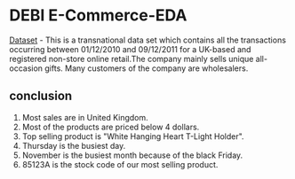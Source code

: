 # DEBI E-Commerce-EDA


[Dataset](https://www.kaggle.com/datasets/carrie1/ecommerce-data/data) - This is a transnational data set which contains all the transactions occurring between 01/12/2010 and 09/12/2011 for a UK-based and registered non-store online retail.The company mainly sells unique all-occasion gifts. Many customers of the company are wholesalers.

## conclusion
1. Most sales are in United Kingdom.
2. Most of the products are priced below 4 dollars.
3. Top selling product is "White Hanging Heart T-Light Holder".
4. Thursday is the busiest day.
5. November is the busiest month because of the black Friday.
6. 85123A is the stock code of our most selling product.
